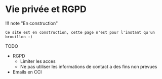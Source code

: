 # Vie privée et RGPD

!!! note "En construction"

    Ce site est en construction, cette page n'est pour l'instant qu'un brouillon :)

TODO

- RGPD
    - Limiter les acces
    - Ne pas utiliser les informations de contact a des fins non prevues
- Emails en CCI
